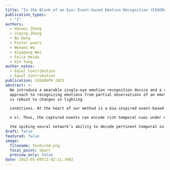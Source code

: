 ```yaml
---
title: "In the Blink of an Eye: Event-based Emotion Recognition (SIGGRAPH 2023)"
publication_types:
  - "1"
authors:
  - Haiwei Zhang
  - Jiqing Zhang
  - Bo Dong
  - Pieter peers
  - Wenwei Wu
  - Xiaopeng Wei
  - Felix Heide
  - Xin Yang
author_notes:
  - Equal Contribution
  - Equal Contribution
publication: SIGGRAPH 2023
abstract: >-
  We introduce a wearable single-eye emotion recognition device and a real-time
  approach to recognizing emotions from partial observations of an emotion that
  is robust to changes in lighting

  conditions. At the heart of our method is a bio-inspired event-based camera setup and a newly designed lightweight Spiking Eye Emotion Network (SEEN). Compared to conventional cameras, event-based cameras offer a higher dynamic range (up to 140 dB vs. 80dB) and a higher temporal resolution (in the order of 𝜈 s vs. 10s of

  𝑛 s). Thus, the captured events can encode rich temporal cues under challenging lighting conditions. However, these events lack texture information, posing problems in decoding temporal information effectively. SEEN tackles this issue from two different perspectives. First, we adopt convolutional spiking layers to take advantage of

  the spiking neural network’s ability to decode pertinent temporal information. Second, SEEN learns to extract essential spatial cues from corresponding intensity frames and leverages a novel weight-copy scheme to convey spatial attention to the convolutional spiking layers during training and inference. We extensively validate and demonstrate the effectiveness of our approach on a specially collected Single-eye Event-based Emotion (SEE) dataset. To the best of our knowledge, our method is the first eye-based emotion recognition method that leverages event-based cameras and spiking neural networks.
draft: false
featured: false
image:
  filename: featured.png
  focal_point: Smart
  preview_only: false
date: 2023-05-09T13:42:11.398Z
---
```


